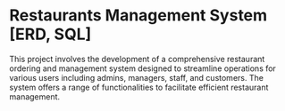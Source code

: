 # Restaurants Management System [ERD, SQL]
This project involves the development of a comprehensive restaurant ordering and management system 
designed to streamline operations for various users including admins, managers, staff, and customers. The 
system offers a range of functionalities to facilitate efficient restaurant management.
